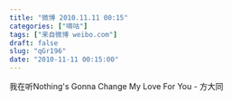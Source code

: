 ```yaml
---
title: "微博 2010.11.11 00:15"
categories: ["嘀咕"]
tags: ["来自微博 weibo.com"]
draft: false
slug: "qGr196"
date: "2010-11-11 00:15:00"
---
```


<p>我在听Nothing&apos;s Gonna Change My Love For You - 方大同 ​​​​</p>
